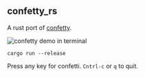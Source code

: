 ## confetty_rs

A rust port of [confetty](https://github.com/maaslalani/confetty).

![confetty demo in terminal](https://i.imgur.com/EjpdJXA.gif)

```text
cargo run --release
```
Press any key for confetti. `Cntrl-c` or `q` to quit.
